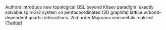 
Authors introduce new topological QSL beyond Kitaev paradigm: exactly solvable spin-3/2 system on pentacoordinated (3D graphite) lattice w/bond-dependent quartic interactions. 2nd order Majorana semimetals realized. ([Twitter](https://twitter.com/JoshuahHeath/status/1267463000807661569))

